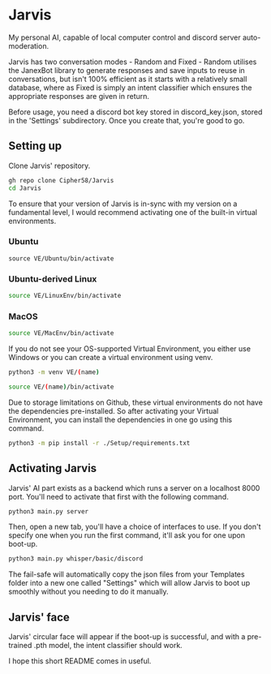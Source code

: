 # Jarvis
My personal AI, capable of local computer control and discord server auto-moderation.

Jarvis has two conversation modes - Random and Fixed - Random utilises the JanexBot library to generate responses and save inputs to reuse in conversations, but isn't 100% efficient as it starts with a relatively small database, where as Fixed is simply an intent classifier which ensures the appropriate responses are given in return.

Before usage, you need a discord bot key stored in discord_key.json, stored in the 'Settings' subdirectory. Once you create that, you're good to go.

## Setting up

Clone Jarvis' repository.

```bash
gh repo clone Cipher58/Jarvis
cd Jarvis
```

To ensure that your version of Jarvis is in-sync with my version on a fundamental level, I would recommend activating one of the built-in virtual environments.

### Ubuntu
```
source VE/Ubuntu/bin/activate
```

### Ubuntu-derived Linux

```bash
source VE/LinuxEnv/bin/activate
```

### MacOS

```bash
source VE/MacEnv/bin/activate
```

If you do not see your OS-supported Virtual Environment, you either use Windows or you can create a virtual environment using venv.

```bash
python3 -m venv VE/(name)

source VE/(name)/bin/activate
```

Due to storage limitations on Github, these virtual environments do not have the dependencies pre-installed. So after activating your Virtual Environment, you can install the dependencies in one go using this command.


```bash
python3 -m pip install -r ./Setup/requirements.txt
```

## Activating Jarvis

Jarvis' AI part exists as a backend which runs a server on a localhost 8000 port. You'll need to activate that first with the following command.

```bash
python3 main.py server
```

Then, open a new tab, you'll have a choice of interfaces to use. If you don't specify one when you run the first command, it'll ask you for one upon boot-up.

```bash
python3 main.py whisper/basic/discord
```

The fail-safe will automatically copy the json files from your Templates folder into a new one called "Settings" which will allow Jarvis to boot up smoothly without you needing to do it manually.

## Jarvis' face

Jarvis' circular face will appear if the boot-up is successful, and with a pre-trained .pth model, the intent classifier should work.

I hope this short README comes in useful.
